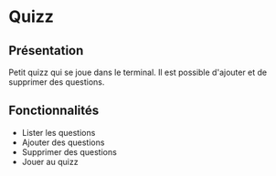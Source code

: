 # Quizz

## Présentation

Petit quizz qui se joue dans le terminal. Il est possible d'ajouter et de supprimer des questions.

## Fonctionnalités

- Lister les questions
- Ajouter des questions
- Supprimer des questions
- Jouer au quizz
